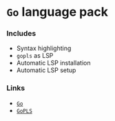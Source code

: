 # `Go` language pack

### Includes

- Syntax highlighting
- `gopls` as LSP
- Automatic LSP installation
- Automatic LSP setup

### Links

- [`Go`](https://go.dev)
- [`GoPLS`](https://github.com/golang/tools/blob/master/gopls)
